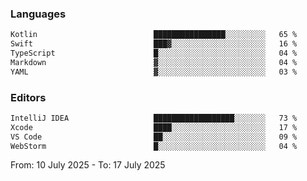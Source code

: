 <!--START_SECTION:waka-->
### Languages
```txt
Kotlin                          ████████████████░░░░░░░░░   65 %
Swift                           ███▓░░░░░░░░░░░░░░░░░░░░░   16 %
TypeScript                      █░░░░░░░░░░░░░░░░░░░░░░░░   04 %
Markdown                        ▓░░░░░░░░░░░░░░░░░░░░░░░░   04 %
YAML                            ▓░░░░░░░░░░░░░░░░░░░░░░░░   03 %
```

### Editors
```txt
IntelliJ IDEA                   ██████████████████░░░░░░░   73 %
Xcode                           ████░░░░░░░░░░░░░░░░░░░░░   17 %
VS Code                         ██░░░░░░░░░░░░░░░░░░░░░░░   09 %
WebStorm                        █░░░░░░░░░░░░░░░░░░░░░░░░   04 %
```

From: 10 July 2025 - To: 17 July 2025
<!--END_SECTION:waka-->
